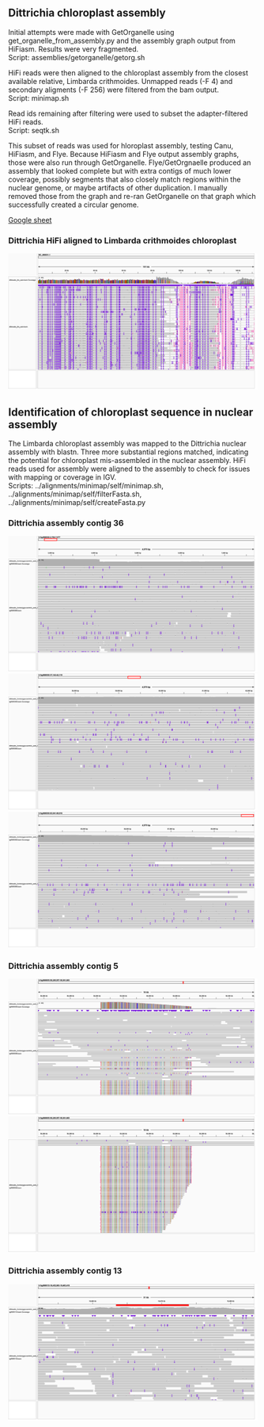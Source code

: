 ## Dittrichia chloroplast assembly

Initial attempts were made with GetOrganelle using get_organelle_from_assembly.py and the assembly graph output from HiFiasm.  Results were very fragmented.  
Script: assemblies/getorganelle/getorg.sh

HiFi reads were then aligned to the chloroplast assembly from the closest available relative, Limbarda crithmoides. Unmapped reads (-F 4) and secondary aligments (-F 256) were filtered from the bam output.  
Script: minimap.sh  

Read ids remaining after filtering  were used to subset the adapter-filtered HiFi reads.  
Script: seqtk.sh  

This subset of reads was used for hloroplast assembly, testing Canu, HiFiasm, and Flye.  Because HiFiasm and Flye output assembly graphs, those were also run through GetOrganelle.  Flye/GetOrgnaelle produced an assembly that looked complete but with extra contigs of much lower coverage, possibly segments that also closely match regions within the nuclear genome, or maybe artifacts of other duplication.  I manually removed those from the graph and re-ran GetOrganelle on that graph which successfully created a circular genome.  

[Google sheet](https://docs.google.com/spreadsheets/d/10WpqEDbLMlsCtp8gftFsXScPKQhTrrIB8Kh8VTkQy2g/edit#gid=1445097887)  

### Dittrichia HiFi aligned to Limbarda crithmoides chloroplast
<img src="https://github.com/slmcevoy/dittrichia-graveolens/blob/main/chloroplast/dittreads_limbarda_chloroplast.png">

## Identification of chloroplast sequence in nuclear assembly

The Limbarda chloroplast assembly was mapped to the Dittrichia nuclear assembly with blastn.  Three more substantial regions matched, indicating the potential for chloroplast mis-assembled in the nuclear assembly. HiFi reads used for assembly were aligned to the assembly to check for issues with mapping or coverage in IGV.  
Scripts: ../alignments/minimap/self/minimap.sh, ../alignments/minimap/self/filterFasta.sh, ../alignments/minimap/self/createFasta.py   

### Dittrichia assembly contig 36
<img src="https://github.com/slmcevoy/dittrichia-graveolens/blob/main/chloroplast/h1tg000036l-start.png">
<img src="https://github.com/slmcevoy/dittrichia-graveolens/blob/main/chloroplast/h1tg000036l-mid.png">
<img src="https://github.com/slmcevoy/dittrichia-graveolens/blob/main/chloroplast/h1tg000036l-end.png">

### Dittrichia assembly contig 5
<img src="https://github.com/slmcevoy/dittrichia-graveolens/blob/main/chloroplast/h1tg000005l.png">
<img src="https://github.com/slmcevoy/dittrichia-graveolens/blob/main/chloroplast/h1tg000005lscrolldown.png">

### Dittrichia assembly contig 13
<img src="https://github.com/slmcevoy/dittrichia-graveolens/blob/main/chloroplast/h1tg000013l.png">
